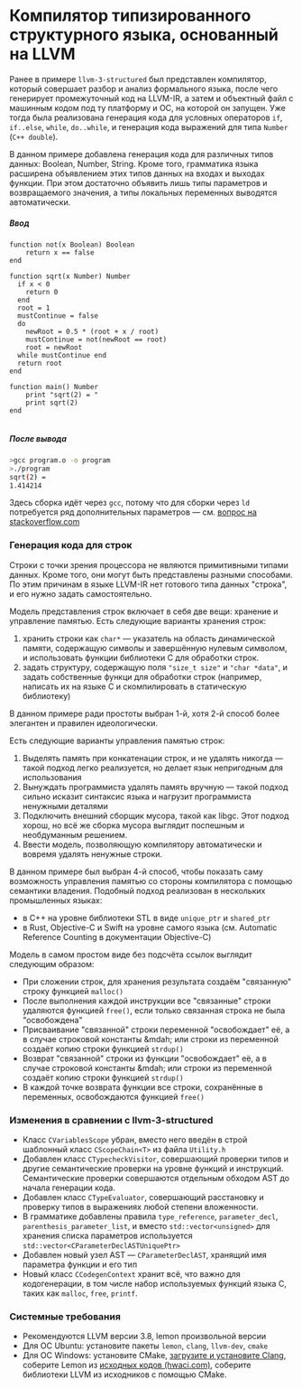 # Компилятор типизированного структурного языка, основанный на LLVM

Ранее в примере `llvm-3-structured` был представлен компилятор, который совершает разбор и анализ формального языка, после чего генерирует промежуточный код на LLVM-IR, а затем и объектный файл с машинным кодом под ту платформу и ОС, на которой он запущен. Уже тогда была реализована генерация кода для условных операторов `if`, `if..else`, `while`, `do..while`, и генерация кода выражений для типа `Number` (`C++ double`).

В данном примере добавлена генерация кода для различных типов данных: Boolean, Number, String. Кроме того, грамматика языка расширена объявлением этих типов данных на входах и выходах функции. При этом достаточно объявить лишь типы параметров и возвращаемого значения, а типы локальных переменных выводятся автоматически.

##### Ввод
```
function not(x Boolean) Boolean
    return x == false
end

function sqrt(x Number) Number
  if x < 0
    return 0
  end
  root = 1
  mustContinue = false
  do
    newRoot = 0.5 * (root + x / root)
    mustContinue = not(newRoot == root)
    root = newRoot
  while mustContinue end
  return root
end

function main() Number
    print "sqrt(2) = "
    print sqrt(2)
end


```

##### После вывода
```bash
>gcc program.o -o program
>./program
sqrt(2) = 
1.414214
```

Здесь сборка идёт через `gcc`, потому что для сборки через `ld` потребуется ряд дополнительных параметров &mdash; см. [вопрос на stackoverflow.com](http://stackoverflow.com/questions/3577922/how-to-link-a-gas-assembly-program-that-uses-the-c-standard-library-with-ld-with)

### Генерация кода для строк

Строки с точки зрения процессора не являются примитивными типами данных. Кроме того, они могут быть представлены разными способами. По этим причинам в языке LLVM-IR нет готового типа данных "строка", и его нужно задать самостоятельно.

Модель представления строк включает в себя две вещи: хранение и управление памятью. Есть следующие варианты хранения строк:

 1. хранить строки как `char*` &mdash; указатель на область динамической памяти, содержащую символы и завершённую нулевым символом, и использовать функции библиотеки C для обработки строк.
 2. задать структуру, содержащую поля `"size_t size"` и `"char *data"`, и задать собственные функци для обработки строк (например, написать их на языке C и скомпилировать в статическую библиотеку)

В данном примере ради простоты выбран 1-й, хотя 2-й способ более элегантен и правилен идеологически.

Есть следующие варианты управления памятью строк:

 1. Выделять память при конкатенации строк, и не удалять никогда &mdash; такой подход легко реализуется, но делает язык непригодным для использования
 2. Вынуждать программиста удалять память вручную &mdash; такой подход сильно исказит синтаксис языка и нагрузит программиста ненужными деталями
 3. Подключить внешний сборщик мусора, такой как libgc. Этот подход хорош, но всё же сборка мусора выглядит поспешным и необдуманным решением.
 4. Ввести модель, позволяющую компилятору автоматически и вовремя удалять ненужные строки.
 
В данном примере был выбран 4-й способ, чтобы показать саму возможность управления памятью со стороны компилятора с помощью семантики владения. Подобный подход реализован в нескольких промышленных языках:

- в C++ на уровне библиотеки STL в виде `unique_ptr` и `shared_ptr`
- в Rust, Objective-C и Swift на уровне самого языка (см. Automatic Reference Counting в документации Objective-C)

Модель в самом простом виде без подсчёта ссылок выглядит следующим образом:

- При сложении строк, для хранения результата создаём "связанную" строку функцией `malloc()`
- После выполнения каждой инструкции все "связанные" строки удаляются функцией `free()`, если только связанная строка не была "освобождена"
- Присваивание "связанной" строки переменной "освобождает" её, а в случае строковой константы &mdah; или строки из переменной создаёт копию строки функцией `strdup()`
- Возврат "связанной" строки из функции "освобождает" её, а в случае строковой константы &mdah; или строки из переменной создаёт копию строки функцией `strdup()`
- В каждой точке возврата функции все строки, сохранённые в переменных, освобождаются функцией `free()`

### Изменения в сравнении с llvm-3-structured

- Класс `CVariablesScope` убран, вместо него введён в строй шаблонный класс `CScopeChain<T>` из файла `Utility.h`
- Добавлен класс `CTypecheckVisitor`, совершающий проверки типов и другие семантические проверки на уровне функций и инструкций. Семантические проверки совершаются отдельным обходом AST до начала генерации кода.
- Добавлен класс `CTypeEvaluator`, совершающий расстановку и проверку типов в выражениях любой степени вложенности.
- В грамматике добавлены правила `type_reference`, `parameter_decl`, `parenthesis_parameter_list`, и вместо `std::vector<unsigned>` для хранения списка параметров используется `std::vector<CParameterDeclASTUniquePtr>`
- Добавлен новый узел AST &mdash; `CParameterDeclAST`, хранящий имя параметра функции и его тип
- Новый класс `CCodegenContext` хранит всё, что важно для кодогенерации, в том числе набор используемых функций языка C, таких как `malloc`, `free`, `printf`.

### Системные требования

- Рекомендуются LLVM версии 3.8, lemon произвольной версии
- Для ОС Ubuntu: установите пакеты `lemon`, `clang`, `llvm-dev`, `cmake`
- Для ОС Windows: установите CMake, [загрузите и установите Clang](http://llvm.org/releases/download.html), соберите Lemon из [исходных кодов (hwaci.com)](http://www.hwaci.com/sw/lemon/), соберите библиотеки LLVM из исходников с помощью CMake.
